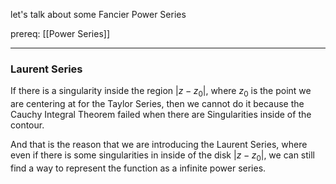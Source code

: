 let's talk about some Fancier Power Series

prereq: [[Power Series]]

---


### Laurent Series

If there is a singularity inside the region $|z - z_0|$, where $z_0$ is the point we are centering at for the Taylor Series, then we cannot do it because the Cauchy Integral Theorem failed when there are Singularities inside of the contour. 

And that is the reason that we are introducing the Laurent Series, where even if there is some singularities in inside of the disk $|z - z_0|$, we can still find a way to represent the function as a infinite power series. 




